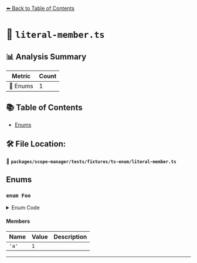 [⬅️ Back to Table of Contents](../../../../../index.md)

# 📄 `literal-member.ts`

## 📊 Analysis Summary

| Metric | Count |
|--------|-------|
| 🎯 Enums | 1 |


## 📚 Table of Contents

- [Enums](#enums)

## 🛠️ File Location:
📂 **`packages/scope-manager/tests/fixtures/ts-enum/literal-member.ts`**

## Enums

### `enum Foo`

<details><summary>Enum Code</summary>

```ts
enum Foo {
  'a' = 1,
}
```
</details>

#### Members

| Name | Value | Description |
|------|-------|-------------|
| `'a'` | `1` |  |


---